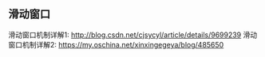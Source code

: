 ## 滑动窗口

滑动窗口机制详解1: http://blog.csdn.net/cjsycyl/article/details/9699239
滑动窗口机制详解2: https://my.oschina.net/xinxingegeya/blog/485650
